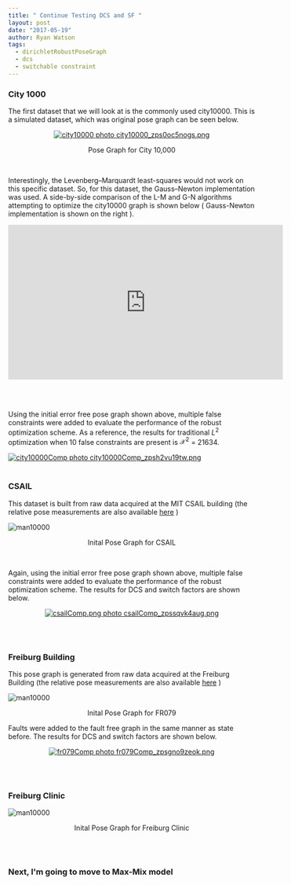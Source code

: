```yaml
---
title: " Continue Testing DCS and SF "
layout: post
date: "2017-05-19"
author: Ryan Watson 
tags:
  - dirichletRobustPoseGraph
  - dcs 
  - switchable constraint
---
```


### City 1000
The first dataset that we will look at is the commonly used city10000. This is a simulated dataset, which was original pose graph can be seen below.

<p align="center">
<a href="https://lh3.googleusercontent.com/eoJoH2ZDcfpW25NXFq-IPlZ4x1riUOchVGLRa3MG1W4li3nUcRD_MTzkFbuPC_uFlV_YyF45IXZVa64FtwBH9c1MPZZNVbnFeFxRk5ais0nNJdtOZKfFXTMNG_S8bz7a72Msi24P2g=w630-h549-no" target="_blank"><img src="https://lh3.googleusercontent.com/eoJoH2ZDcfpW25NXFq-IPlZ4x1riUOchVGLRa3MG1W4li3nUcRD_MTzkFbuPC_uFlV_YyF45IXZVa64FtwBH9c1MPZZNVbnFeFxRk5ais0nNJdtOZKfFXTMNG_S8bz7a72Msi24P2g=w630-h549-no" border="0" alt="city10000 photo city10000_zps0oc5nogs.png"/></a>
</p>
<p align="center">
Pose Graph for City 10,000
</p>
<br>

Interestingly, the Levenberg–Marquardt least-squares would not work on this specific dataset. So, for this dataset, the Gauss–Newton implementation was used. A side-by-side comparison of the L-M and G-N algorithms attempting to optimize the city10000 graph is shown below ( Gauss-Newton implementation is shown on the right ).

<p align="center">
<iframe width="560" height="315" src="https://www.youtube.com/embed/JdV3OS8evgU" frameborder="0" allowfullscreen align="center" ></iframe>
</p>
<br><br>

Using the initial error free pose graph shown above, multiple false constraints were added to evaluate the performance of the robust optimization scheme. As a reference, the results for traditional $L^2$ optimization when 10 false constraints are present is $\mathcal{X}^2$ = 21634.
<br>

<a href="https://lh3.googleusercontent.com/QDH6vrX1any9fgjSrPb_R9WFOmSxhF3mK-WTxA2kZjszRVNf-xrpIjN8CWb8kqCsXvQ9wabEE6Opi6ABUOIyUzfedI6cSWumxrWUXwK3jvGBQKS9kBSREwuRcNuYZSJXAa_VjQGdSA=w630-h312-no" target="_blank"><img src="https://lh3.googleusercontent.com/QDH6vrX1any9fgjSrPb_R9WFOmSxhF3mK-WTxA2kZjszRVNf-xrpIjN8CWb8kqCsXvQ9wabEE6Opi6ABUOIyUzfedI6cSWumxrWUXwK3jvGBQKS9kBSREwuRcNuYZSJXAa_VjQGdSA=w630-h312-no" border="0" alt="city10000Comp photo city10000Comp_zpsh2vu19tw.png"/></a>
<br><br>


### CSAIL 

This dataset is built from raw data acquired at the MIT CSAIL building (the relative pose measurements are also available [here](http://ais.informatik.uni-freiburg.de/slamevaluation) )

<img src="http://www.lucacarlone.com/images/csail.jpg" alt="man10000" align="middle" >
<p align="center">
Inital Pose Graph for CSAIL
</p>

<br> 

Again, using the initial error free pose graph shown above, multiple false constraints were added to evaluate the performance of the robust optimization scheme. The results for DCS and switch factors are shown below. 

<p align="center">
<a href="https://lh3.googleusercontent.com/7KEH0smHWMj1pPp5LJs33rq0kfU02Q7oKuilriut2Kdn_aP-nfKFCZbEgOZK5ZiJwr3D30xIuWsKOx__qvdXM5lYi0HBBVgi9FFAFRH4rVj-Irt4iq-AnQaYd7M4s-1e6UwO_d5M_w=w630-h331-no" target="_blank"><img src="https://lh3.googleusercontent.com/7KEH0smHWMj1pPp5LJs33rq0kfU02Q7oKuilriut2Kdn_aP-nfKFCZbEgOZK5ZiJwr3D30xIuWsKOx__qvdXM5lYi0HBBVgi9FFAFRH4rVj-Irt4iq-AnQaYd7M4s-1e6UwO_d5M_w=w630-h331-no" border="0" alt="csailComp.png photo csailComp_zpssqvk4aug.png"/></a>
</p>

<br><br>

### Freiburg Building

This pose graph is generated from raw data acquired at the Freiburg Building (the relative pose measurements are also available [here](http://ais.informatik.uni-freiburg.de/slamevaluation) )

<img src="http://www.lucacarlone.com/images/fr079.jpg" alt="man10000" align="middle" >
<p align="center">
Inital Pose Graph for FR079
</p>


Faults were added to the fault free graph in the same manner as state before. The results for DCS and switch factors are shown below. 

<p align="center">
<a href="https://lh3.googleusercontent.com/CKow_BBOQyvIFGoAURqXz5KuZ9n3TzfqTDVhhHrEzJQUtaiQ_eoOZk6QOm-swSY23n7p_I3ZH7YwcMCeHNTOzPjGTVs0Tpu0rmFFINybQC4wbFpKZ9IFlN9qd43t6LrHaXZimNv_Ag=w630-h331-no" target="_blank"><img src="https://lh3.googleusercontent.com/CKow_BBOQyvIFGoAURqXz5KuZ9n3TzfqTDVhhHrEzJQUtaiQ_eoOZk6QOm-swSY23n7p_I3ZH7YwcMCeHNTOzPjGTVs0Tpu0rmFFINybQC4wbFpKZ9IFlN9qd43t6LrHaXZimNv_Ag=w630-h331-no" border="0" alt="fr079Comp photo fr079Comp_zpsgno9zeok.png"/></a>
</p>

<br><br>

### Freiburg Clinic 

<img src="http://www.lucacarlone.com/images/frClinic.jpg" alt="man10000" align="middle" >
<p align="center">
Inital Pose Graph for Freiburg Clinic
</p>

<br><br> 

### Next, I'm going to move to Max-Mix model

<br><br>
